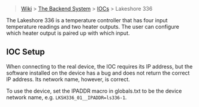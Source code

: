 > [Wiki](Home) > [The Backend System](The-Backend-System) > [IOCs](IOCs) > Lakeshore 336

The Lakeshore 336 is a temperature controller that has four input temperature readings and two heater outputs. The user can configure which heater output is paired up with which input.

## IOC Setup
When connecting to the real device, the IOC requires its IP address, but the software installed on the device has a bug and does not return the correct IP address. Its network name, however, is correct.

To use the device, set the IPADDR macro in globals.txt to be the device network name, e.g. `LKSH336_01__IPADDR=ls336-1`.

